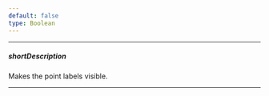 ```yaml
---
default: false
type: Boolean
---
```

---
##### shortDescription
Makes the point labels visible.

---
